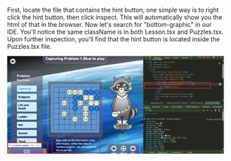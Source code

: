 First, locate the file that contains the hint button, one simple way is to right click the hint button, then click inspect.  This will automatically show you the html of that in the browser.
Now let's search for "bottom-graphic" in our IDE.  You'll notice the same className is in both Lesson.tsx and Puzzles.tsx.  Upon further inspection, you'll find that the hint button is located inside the Puzzles.tsx file.  

![Hint button finding in codebase](<Hint button annotation finding it in the codebase 5_31_2025.png>)

